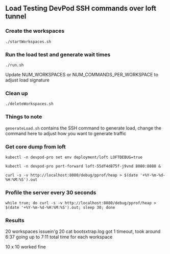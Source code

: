 ## Load Testing DevPod SSH commands over loft tunnel

### Create the workspaces

`./startWorkspaces.sh`

### Run the load test and generate wait times

`./run.sh`

Update NUM_WORKSPACES or NUM_COMMANDS_PER_WORKSPACE to adjust load signature

### Clean up

`./deleteWorkspaces.sh`

### Things to note

`generateLoad.sh` contains the SSH command to generate load, change the command here to adjust how you want to generate traffic

### Get core dump from loft

```
kubectl -n devpod-pro set env deployment/loft LOFTDEBUG=true

kubectl -n devpod-pro port-forward loft-55df4d875f-j9vnd 8080:8080 &

curl -s -v http://localhost:8080/debug/pprof/heap > $(date '+%Y-%m-%d-%H:%M:%S').out
```

### Profile the server every 30 seconds

```
while true; do curl -s -v http://localhost:8080/debug/pprof/heap > $(date '+%Y-%m-%d-%H:%M:%S').out; sleep 30; done
```


### Results

20 workspaces issuein'g 20 cat bootsxtrap.log got 1 timeout, took around 6:37 going up to 7:11 total time for each workspace

10 x 10 worked fine